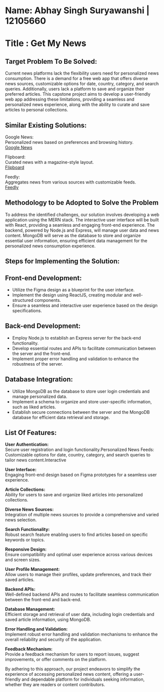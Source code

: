 # Name: Abhay Singh Suryawanshi | 12105660

# Title : Get My News
## Target Problem To Be Solved:
Current news platforms lack the flexibility users need for personalized news consumption. There is a demand for a free web app that offers diverse news sources, customizable options for date, country, category, and search queries. Additionally, users lack a platform to save and organize their preferred articles. This capstone project aims to develop a user-friendly web app addressing these limitations, providing a seamless and personalized news experience, along with the ability to curate and save articles to personal collections.


## Similar Existing Solutions:
Google News:<br>
Personalized news based on preferences and browsing history.<br>
[Google News](https://news.google.com/)

Flipboard:<br>
Curated news with a magazine-style layout.<br>
[Flipboard](https://flipboard.com/)

Feedly:<br>
Aggregates news from various sources with customizable feeds.<br>
[Feedly](https://feedly.com/)

## Methodology to be Adopted to Solve the Problem
To address the identified challenges, our solution involves developing a web application using the MERN stack. The interactive user interface will be built with React, providing a seamless and engaging front-end experience. The backend, powered by Node.js and Express, will manage user data and news content. MongoDB will serve as the database to store and organize essential user information, ensuring efficient data management for the personalized news consumption experience.
<br> 

## **Steps for Implementing the Solution:**
## Front-end Development:
- Utilize the Figma design as a blueprint for the user interface.
- Implement the design using ReactJS, creating modular and well-structured components.
- Ensure a seamless and interactive user experience based on the design specifications.

## Back-end Development:
- Employ Node.js to establish an Express server for the back-end functionality.
- Develop essential routes and APIs to facilitate communication between the server and the front-end.
- Implement proper error handling and validation to enhance the robustness of the server.

## Database Integration:
- Utilize MongoDB as the database to store user login credentials and manage personalized data.
- Implement a schema to organize and store user-specific information, such as liked articles.
- Establish secure connections between the server and the MongoDB database for efficient data retrieval and storage.


## List Of Features:
**User Authentication:**<br>
Secure user registration and login functionality.Personalized News Feeds:
Customizable options for date, country, category, and search queries to tailor news content.Interactive 

**User Interface:**<br>
Engaging front-end design based on Figma prototypes for a seamless user experience.

**Article Collections:**<br>
Ability for users to save and organize liked articles into personalized collections.

**Diverse News Sources:**<br>
Integration of multiple news sources to provide a comprehensive and varied news selection.

**Search Functionality:**<br>
Robust search feature enabling users to find articles based on specific keywords or topics.

**Responsive Design:**<br>
Ensure compatibility and optimal user experience across various devices and screen sizes.

**User Profile Management:**<br>
Allow users to manage their profiles, update preferences, and track their saved articles.

**Backend APIs:**<br>
Well-defined backend APIs and routes to facilitate seamless communication between the front-end and back-end.

**Database Management:**<br>
Efficient storage and retrieval of user data, including login credentials and saved article information, using MongoDB.

**Error Handling and Validation:**<br>
Implement robust error handling and validation mechanisms to enhance the overall reliability and security of the application.

**Feedback Mechanism:**<br>
Provide a feedback mechanism for users to report issues, suggest improvements, or offer comments on the platform.

By adhering to this approach, our project endeavors to simplify the experience of accessing personalized news content, offering a user-friendly and dependable platform for individuals seeking information, whether they are readers or content contributors.

